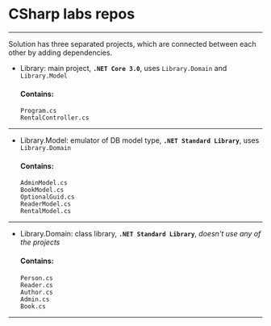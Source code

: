# CSharp labs repos
------
Solution has three separated projects, which are connected between each other by adding dependencies.
- Library: main project, **`.NET Core 3.0`**, uses `Library.Domain` and `Library.Model`
  #### Contains: 
  ```
  Program.cs
  RentalController.cs
  ```
------
- Library.Model: emulator of DB model type, **`.NET Standard Library`**, uses `Library.Domain`
  #### Contains: 
  ```
  AdminModel.cs
  BookModel.cs
  OptionalGuid.cs
  ReaderModel.cs
  RentalModel.cs
  ```
------
- Library.Domain: class library, **`.NET Standard Library`**, *doesn't use any of the projects*
  #### Contains: 
  ```
  Person.cs
  Reader.cs
  Author.cs
  Admin.cs
  Book.cs
  ```
------
